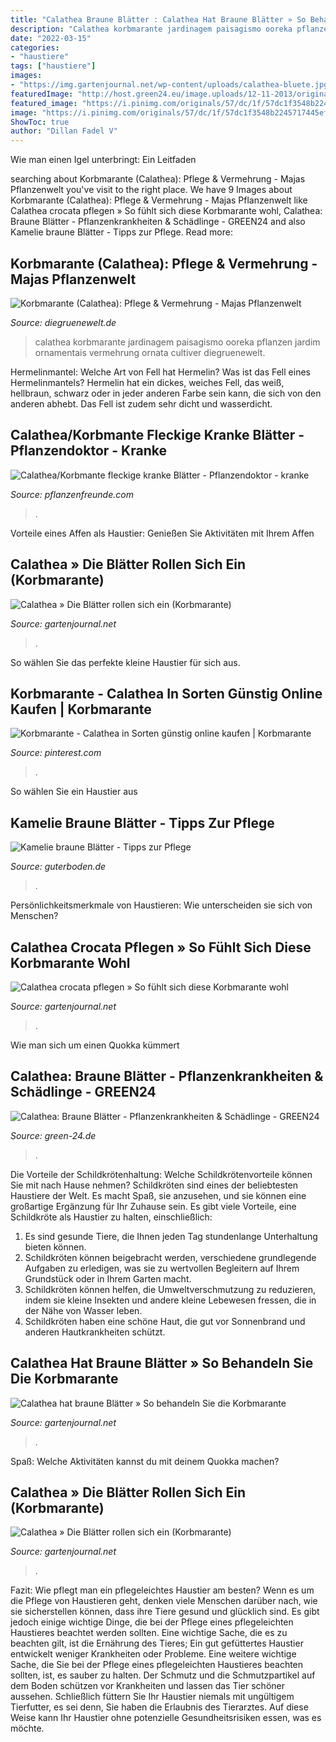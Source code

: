```yaml
---
title: "Calathea Braune Blätter : Calathea Hat Braune Blätter » So Behandeln Sie Die Korbmarante"
description: "Calathea korbmarante jardinagem paisagismo ooreka pflanzen jardim ornamentais vermehrung ornata cultiver diegruenewelt"
date: "2022-03-15"
categories:
- "haustiere"
tags: ["haustiere"]
images:
- "https://img.gartenjournal.net/wp-content/uploads/calathea-bluete.jpg-400x266.jpg"
featuredImage: "http://host.green24.eu/image.uploads/12-11-2013/original-6884bec55547629dec74ff498a578ec3.jpg"
featured_image: "https://i.pinimg.com/originals/57/dc/1f/57dc1f3548b2245717445efb2f91320d.jpg"
image: "https://i.pinimg.com/originals/57/dc/1f/57dc1f3548b2245717445efb2f91320d.jpg"
ShowToc: true
author: "Dillan Fadel V"
---
```



Wie man einen Igel unterbringt: Ein Leitfaden

	

		
searching about Korbmarante (Calathea): Pflege &amp; Vermehrung - Majas Pflanzenwelt you've visit to the right place. We have 9 Images about Korbmarante (Calathea): Pflege &amp; Vermehrung - Majas Pflanzenwelt like Calathea crocata pflegen » So fühlt sich diese Korbmarante wohl, Calathea: Braune Blätter - Pflanzenkrankheiten &amp; Schädlinge - GREEN24 and also Kamelie braune Blätter - Tipps zur Pflege. Read more:
		
    
## Korbmarante (Calathea): Pflege &amp; Vermehrung - Majas Pflanzenwelt

<img loading=lazy src="https://www.diegruenewelt.de/files/diegruenewelt.de/Bilder Pflanzen ABC/Name C/korbmarante-calathea-1.jpg" onerror="this.onerror=null;this.src='https://tse3.mm.bing.net/th?id=OIP.xL99jMYYmQ4YESUAJMcT9QHaKt&amp;pid=15.1';" alt="Korbmarante (Calathea): Pflege &amp; Vermehrung - Majas Pflanzenwelt">

_Source: diegruenewelt.de_

>calathea korbmarante jardinagem paisagismo ooreka pflanzen jardim ornamentais vermehrung ornata cultiver diegruenewelt. 

	

Hermelinmantel: Welche Art von Fell hat Hermelin?
Was ist das Fell eines Hermelinmantels? Hermelin hat ein dickes, weiches Fell, das weiß, hellbraun, schwarz oder in jeder anderen Farbe sein kann, die sich von den anderen abhebt. Das Fell ist zudem sehr dicht und wasserdicht.

    
## Calathea/Korbmante Fleckige Kranke Blätter - Pflanzendoktor - Kranke

<img loading=lazy src="https://www.pflanzenfreunde.com/foren/attachment/1448196165-3920804b-c21e-42b3-8602-34490ede2eae-jpeg/" onerror="this.onerror=null;this.src='https://tse3.mm.bing.net/th?id=OIP.l7fOIntnMXg88sUb8YGSBQHaJ4&amp;pid=15.1';" alt="Calathea/Korbmante fleckige kranke Blätter - Pflanzendoktor - kranke">

_Source: pflanzenfreunde.com_

>. 

	

Vorteile eines Affen als Haustier: Genießen Sie Aktivitäten mit Ihrem Affen

    
## Calathea » Die Blätter Rollen Sich Ein (Korbmarante)

<img loading=lazy src="https://img.gartenjournal.net/wp-content/uploads/calathea-blaetter-rollen-sich-ein.jpg.jpg" onerror="this.onerror=null;this.src='https://tse3.mm.bing.net/th?id=OIP.HQbH8JsIDwqeYBJ_MwamcgHaE8&amp;pid=15.1';" alt="Calathea » Die Blätter rollen sich ein (Korbmarante)">

_Source: gartenjournal.net_

>. 

	

So wählen Sie das perfekte kleine Haustier für sich aus.

    
## Korbmarante - Calathea In Sorten Günstig Online Kaufen | Korbmarante

<img loading=lazy src="https://i.pinimg.com/originals/57/dc/1f/57dc1f3548b2245717445efb2f91320d.jpg" onerror="this.onerror=null;this.src='https://tse2.mm.bing.net/th?id=OIP.fjTzYNxVjZKU32AjNQv4FwHaKa&amp;pid=15.1';" alt="Korbmarante - Calathea in Sorten günstig online kaufen | Korbmarante">

_Source: pinterest.com_

>. 

	

So wählen Sie ein Haustier aus

    
## Kamelie Braune Blätter - Tipps Zur Pflege

<img loading=lazy src="https://guterboden.de/wp-content/uploads/2021/01/farn-braune-blaetter-300x200.jpg" onerror="this.onerror=null;this.src='https://tse3.mm.bing.net/th?id=OIP.jQVKTWmVdqxPfGraH96DgQAAAA&amp;pid=15.1';" alt="Kamelie braune Blätter - Tipps zur Pflege">

_Source: guterboden.de_

>. 

	

Persönlichkeitsmerkmale von Haustieren: Wie unterscheiden sie sich von Menschen?

    
## Calathea Crocata Pflegen » So Fühlt Sich Diese Korbmarante Wohl

<img loading=lazy src="https://www.gartenjournal.net/wp-content/uploads/calathea-crocata-pflege.jpg-860x573.jpg" onerror="this.onerror=null;this.src='https://tse1.mm.bing.net/th?id=OIP.A_lKBnKL4K12Vfd4TslcSgHaE7&amp;pid=15.1';" alt="Calathea crocata pflegen » So fühlt sich diese Korbmarante wohl">

_Source: gartenjournal.net_

>. 

	

Wie man sich um einen Quokka kümmert

    
## Calathea: Braune Blätter - Pflanzenkrankheiten &amp; Schädlinge - GREEN24

<img loading=lazy src="http://host.green24.eu/image.uploads/12-11-2013/original-6884bec55547629dec74ff498a578ec3.jpg" onerror="this.onerror=null;this.src='https://tse1.mm.bing.net/th?id=OIP.e6ZNsO8ylRhe78UR-nkaigHaJ4&amp;pid=15.1';" alt="Calathea: Braune Blätter - Pflanzenkrankheiten &amp; Schädlinge - GREEN24">

_Source: green-24.de_

>. 

	

Die Vorteile der Schildkrötenhaltung: Welche Schildkrötenvorteile können Sie mit nach Hause nehmen?
Schildkröten sind eines der beliebtesten Haustiere der Welt. Es macht Spaß, sie anzusehen, und sie können eine großartige Ergänzung für Ihr Zuhause sein. Es gibt viele Vorteile, eine Schildkröte als Haustier zu halten, einschließlich:
1. Es sind gesunde Tiere, die Ihnen jeden Tag stundenlange Unterhaltung bieten können.
2. Schildkröten können beigebracht werden, verschiedene grundlegende Aufgaben zu erledigen, was sie zu wertvollen Begleitern auf Ihrem Grundstück oder in Ihrem Garten macht.
3. Schildkröten können helfen, die Umweltverschmutzung zu reduzieren, indem sie kleine Insekten und andere kleine Lebewesen fressen, die in der Nähe von Wasser leben.
4. Schildkröten haben eine schöne Haut, die gut vor Sonnenbrand und anderen Hautkrankheiten schützt.

    
## Calathea Hat Braune Blätter » So Behandeln Sie Die Korbmarante

<img loading=lazy src="https://img.gartenjournal.net/wp-content/uploads/calathea-bluete.jpg-400x266.jpg" onerror="this.onerror=null;this.src='https://tse4.mm.bing.net/th?id=OIP.rmMnTNtVNZsbNyFWlqGuDwHaE7&amp;pid=15.1';" alt="Calathea hat braune Blätter » So behandeln Sie die Korbmarante">

_Source: gartenjournal.net_

>. 

	

Spaß: Welche Aktivitäten kannst du mit deinem Quokka machen?

    
## Calathea » Die Blätter Rollen Sich Ein (Korbmarante)

<img loading=lazy src="https://img.gartenjournal.net/wp-content/uploads/calathea-krankheiten.jpg-1020x680.jpg" onerror="this.onerror=null;this.src='https://tse4.mm.bing.net/th?id=OIP.ya6FM-H7R94YwtFk_gHEcQHaE8&amp;pid=15.1';" alt="Calathea » Die Blätter rollen sich ein (Korbmarante)">

_Source: gartenjournal.net_

>. 

	

Fazit: Wie pflegt man ein pflegeleichtes Haustier am besten?
Wenn es um die Pflege von Haustieren geht, denken viele Menschen darüber nach, wie sie sicherstellen können, dass ihre Tiere gesund und glücklich sind. Es gibt jedoch einige wichtige Dinge, die bei der Pflege eines pflegeleichten Haustieres beachtet werden sollten. Eine wichtige Sache, die es zu beachten gilt, ist die Ernährung des Tieres; Ein gut gefüttertes Haustier entwickelt weniger Krankheiten oder Probleme. Eine weitere wichtige Sache, die Sie bei der Pflege eines pflegeleichten Haustieres beachten sollten, ist, es sauber zu halten. Der Schmutz und die Schmutzpartikel auf dem Boden schützen vor Krankheiten und lassen das Tier schöner aussehen. Schließlich füttern Sie Ihr Haustier niemals mit ungültigem Tierfutter, es sei denn, Sie haben die Erlaubnis des Tierarztes. Auf diese Weise kann Ihr Haustier ohne potenzielle Gesundheitsrisiken essen, was es möchte.


